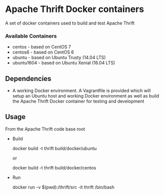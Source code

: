 # Apache Thrift Docker containers
A set of docker containers used to build and test Apache Thrift

### Available Containers

* centos - based on CentOS 7
* centos6 - based on CentOS 6
* ubuntu - based on Ubuntu Trusty (14.04 LTS)
* ubuntu1604 - based on Ubuntu Xenial (16.04 LTS)

## Dependencies

* A working Docker environment. A Vagrantfile is provided which will setup an Ubuntu host and working Docker environment as well as build the Apache Thrift Docker container for testing and development

## Usage
From the Apache Thrift code base root

* Build

	docker build -t thrift build/docker/ubuntu

	or

	docker build -t thrift build/docker/centos

* Run

	docker run -v $(pwd):/thrift/src -it thrift /bin/bash

